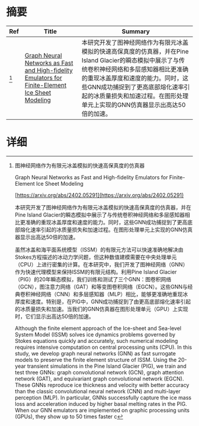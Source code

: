 # 摘要

| Ref | Title | Summary |
| --- | --- | --- |
| [^1] | [Graph Neural Networks as Fast and High-fidelity Emulators for Finite-Element Ice Sheet Modeling](https://arxiv.org/abs/2402.05291) | 本研究开发了图神经网络作为有限元冰盖模拟的快速高保真度的仿真器，并在Pine Island Glacier的瞬态模拟中展示了与传统卷积神经网络和多层感知器相比更准确的重现冰盖厚度和速度的能力。同时，这些GNN成功捕捉到了更高底部熔化速率引起的冰质量损失和加速过程。在图形处理单元上实现的GNN仿真器显示出高达50倍的加速。 |

# 详细

[^1]: 图神经网络作为有限元冰盖模拟的快速高保真度的仿真器

    Graph Neural Networks as Fast and High-fidelity Emulators for Finite-Element Ice Sheet Modeling

    [https://arxiv.org/abs/2402.05291](https://arxiv.org/abs/2402.05291)

    本研究开发了图神经网络作为有限元冰盖模拟的快速高保真度的仿真器，并在Pine Island Glacier的瞬态模拟中展示了与传统卷积神经网络和多层感知器相比更准确的重现冰盖厚度和速度的能力。同时，这些GNN成功捕捉到了更高底部熔化速率引起的冰质量损失和加速过程。在图形处理单元上实现的GNN仿真器显示出高达50倍的加速。

    

    虽然冰盖和海平面系统模型（ISSM）的有限元方法可以快速准确地解决由Stokes方程描述的冰动力学问题，但这种数值建模需要在中央处理单元（CPU）上进行密集的计算。在本研究中，我们开发了图神经网络（GNN）作为快速代理模型来保持ISSM的有限元结构。利用Pine Island Glacier（PIG）的20年瞬态模拟，我们训练和测试了三个GNN：图卷积网络（GCN），图注意力网络（GAT）和等变图卷积网络（EGCN）。这些GNN与经典卷积神经网络（CNN）和多层感知器（MLP）相比，能够更准确地重现冰厚度和速度。特别是，在PIG中，GNN成功捕捉到了由更高底部熔化速率引起的冰质量损失和加速。当我们的GNN仿真器在图形处理单元（GPU）上实现时，它们显示出高达50倍的加速。

    Although the finite element approach of the Ice-sheet and Sea-level System Model (ISSM) solves ice dynamics problems governed by Stokes equations quickly and accurately, such numerical modeling requires intensive computation on central processing units (CPU). In this study, we develop graph neural networks (GNN) as fast surrogate models to preserve the finite element structure of ISSM. Using the 20-year transient simulations in the Pine Island Glacier (PIG), we train and test three GNNs: graph convolutional network (GCN), graph attention network (GAT), and equivariant graph convolutional network (EGCN). These GNNs reproduce ice thickness and velocity with better accuracy than the classic convolutional neural network (CNN) and multi-layer perception (MLP). In particular, GNNs successfully capture the ice mass loss and acceleration induced by higher basal melting rates in the PIG. When our GNN emulators are implemented on graphic processing units (GPUs), they show up to 50 times faster c
    

